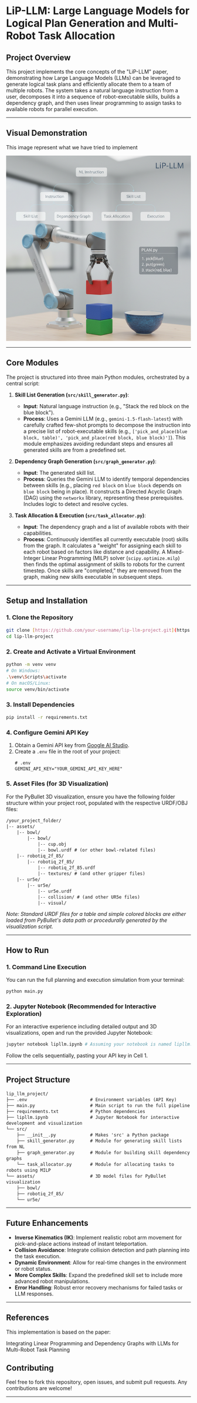 # LiP-LLM: Large Language Models for Logical Plan Generation and Multi-Robot Task Allocation

## Project Overview

This project implements the core concepts of the "LiP-LLM" paper, demonstrating how Large Language Models (LLMs) can be leveraged to generate logical task plans and efficiently allocate them to a team of multiple robots. The system takes a natural language instruction from a user, decomposes it into a sequence of robot-executable skills, builds a dependency graph, and then uses linear programming to assign tasks to available robots for parallel execution.

---

## Visual Demonstration

This image represent what we have tried to implement 

![LiP-LLM Overview](assets/plot.png)

---

## Core Modules

The project is structured into three main Python modules, orchestrated by a central script:

1.  **Skill List Generation (`src/skill_generator.py`)**:
    * **Input**: Natural language instruction (e.g., "Stack the red block on the blue block").
    * **Process**: Uses a Gemini LLM (e.g., `gemini-1.5-flash-latest`) with carefully crafted few-shot prompts to decompose the instruction into a precise list of robot-executable skills (e.g., `['pick_and_place(blue block, table)', 'pick_and_place(red block, blue block)']`). This module emphasizes avoiding redundant steps and ensures all generated skills are from a predefined set.

2.  **Dependency Graph Generation (`src/graph_generator.py`)**:
    * **Input**: The generated skill list.
    * **Process**: Queries the Gemini LLM to identify temporal dependencies between skills (e.g., placing `red block` on `blue block` depends on `blue block` being in place). It constructs a Directed Acyclic Graph (DAG) using the `networkx` library, representing these prerequisites. Includes logic to detect and resolve cycles.

3.  **Task Allocation & Execution (`src/task_allocator.py`)**:
    * **Input**: The dependency graph and a list of available robots with their capabilities.
    * **Process**: Continuously identifies all currently executable (root) skills from the graph. It calculates a "weight" for assigning each skill to each robot based on factors like distance and capability. A Mixed-Integer Linear Programming (MILP) solver (`scipy.optimize.milp`) then finds the optimal assignment of skills to robots for the current timestep. Once skills are "completed," they are removed from the graph, making new skills executable in subsequent steps.

---

## Setup and Installation

### 1. Clone the Repository

```bash
git clone [https://github.com/your-username/lip-llm-project.git](https://github.com/your-username/lip-llm-project.git) # Replace with your repo URL
cd lip-llm-project
````

### 2\. Create and Activate a Virtual Environment

```bash
python -m venv venv
# On Windows:
.\venv\Scripts\activate
# On macOS/Linux:
source venv/bin/activate
```

### 3\. Install Dependencies

```bash
pip install -r requirements.txt
```

### 4\. Configure Gemini API Key

1.  Obtain a Gemini API key from [Google AI Studio](https://aistudio.google.com/).
2.  Create a `.env` file in the root of your project:
    ```
    # .env
    GEMINI_API_KEY="YOUR_GEMINI_API_KEY_HERE"
    ```

### 5\. Asset Files (for 3D Visualization)

For the PyBullet 3D visualization, ensure you have the following folder structure within your project root, populated with the respective URDF/OBJ files:

```
/your_project_folder/
|-- assets/
    |-- bowl/
        |-- bowl/
            |-- cup.obj
            |-- bowl.urdf # (or other bowl-related files)
    |-- robotiq_2f_85/
        |-- robotiq_2f_85/
            |-- robotiq_2f_85.urdf
            |-- textures/ # (and other gripper files)
    |-- ur5e/
        |-- ur5e/
            |-- ur5e.urdf
            |-- collision/ # (and other UR5e files)
            |-- visual/
```

*Note: Standard URDF files for a table and simple colored blocks are either loaded from PyBullet's data path or procedurally generated by the visualization script.*

-----

## How to Run

### 1\. Command Line Execution

You can run the full planning and execution simulation from your terminal:

```bash
python main.py
```

### 2\. Jupyter Notebook (Recommended for Interactive Exploration)

For an interactive experience including detailed output and 3D visualizations, open and run the provided Jupyter Notebook:

```bash
jupyter notebook lipllm.ipynb # Assuming your notebook is named lipllm.ipynb
```

Follow the cells sequentially, pasting your API key in Cell 1.

-----

## Project Structure

```
lip_llm_project/
├── .env                        # Environment variables (API Key)
├── main.py                     # Main script to run the full pipeline
├── requirements.txt            # Python dependencies
├── lipllm.ipynb                # Jupyter Notebook for interactive development and visualization
└── src/
    ├── __init__.py             # Makes 'src' a Python package
    ├── skill_generator.py      # Module for generating skill lists from NL
    ├── graph_generator.py      # Module for building skill dependency graphs
    └── task_allocator.py       # Module for allocating tasks to robots using MILP
└── assets/                     # 3D model files for PyBullet visualization
    ├── bowl/
    ├── robotiq_2f_85/
    └── ur5e/
```

-----

## Future Enhancements

  * **Inverse Kinematics (IK)**: Implement realistic robot arm movement for pick-and-place actions instead of instant teleportation.
  * **Collision Avoidance**: Integrate collision detection and path planning into the task execution.
  * **Dynamic Environment**: Allow for real-time changes in the environment or robot status.
  * **More Complex Skills**: Expand the predefined skill set to include more advanced robot manipulations.
  * **Error Handling**: Robust error recovery mechanisms for failed tasks or LLM responses.

-----
## References
This implementation is based on the paper:

Integrating Linear Programming and Dependency Graphs with LLMs for Multi-Robot Task Planning

## Contributing

Feel free to fork this repository, open issues, and submit pull requests. Any contributions are welcome\!

-----


